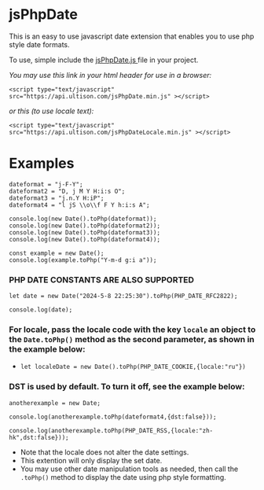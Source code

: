 # jsPhpDate
This is an easy to use javascript date extension that enables you to use php style date formats.

To use, simple include the [ jsPhpDate.js ](https://api.ultison.com/jsPhpDate.min.js)  file in your project.

*_You may use this link in your html header for use in a browser:_*

 ```
<script type="text/javascript" src="https://api.ultison.com/jsPhpDate.min.js" ></script>
  ```
*_or this (to use locale text):_*

 ```
<script type="text/javascript" src="https://api.ultison.com/jsPhpDateLocale.min.js" ></script>
  ```

# Examples
```
dateformat = "j-F-Y";
dateformat2 = "D, j M Y H:i:s O";
dateformat3 = "j.n.Y H:iP";
dateformat4 = "l jS \\o\\f F Y h:i:s A";

console.log(new Date().toPhp(dateformat));
console.log(new Date().toPhp(dateformat2));
console.log(new Date().toPhp(dateformat3));
console.log(new Date().toPhp(dateformat4));

const example = new Date();
console.log(example.toPhp("Y-m-d g:i a"));
```


### PHP DATE CONSTANTS ARE ALSO SUPPORTED
```
let date = new Date("2024-5-8 22:25:30").toPhp(PHP_DATE_RFC2822);

console.log(date);
```

### For locale, pass the locale code with the key `locale` an object to the `Date.toPhp()` method as the second parameter, as shown in the example below:

+ `let localeDate = new Date().toPhp(PHP_DATE_COOKIE,{locale:"ru"})`

### DST is used by default. To turn it off, see the example below:
```
anotherexample = new Date;

console.log(anotherexample.toPhp(dateformat4,{dst:false}));

console.log(anotherexample.toPhp(PHP_DATE_RSS,{locale:"zh-hk",dst:false}));
```

+ Note that the locale does not alter the date settings.
+ This extention will only display the set date.
+ You may use other date manipulation tools as needed, then call the `.toPhp()` method to display the date using php style formatting.


